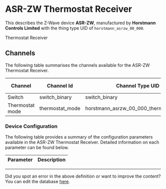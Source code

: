 
# ASR-ZW Thermostat Receiver

This describes the Z-Wave device **ASR-ZW**, manufactured by **Horstmann Controls Limited** with the thing type UID of ```horstmann_asrzw_00_000```. 

Thermostat Receiver

## Channels
The following table summarises the channels available for the ASR-ZW Thermostat Receiver.

| Channel | Channel Id | Channel Type UID | Category | Item Type |
|---------|------------|------------------|----------|-----------|
| Switch | switch_binary | switch_binary | Switch | Switch |
| Thermostat mode | thermostat_mode | horstmann_asrzw_00_000_thermostat_mode | Temperature | Number |




### Device Configuration
The following table provides a summary of the configuration parameters available in the ASR-ZW Thermostat Receiver.
Detailed information on each parameter can be found below.

| Parameter   | Description |
|-------------|-------------|




---

Did you spot an error in the above definition or want to improve the content?
You can edit the database [here](http://www.cd-jackson.com/index.php/zwave/zwave-device-database/zwave-device-list/devicesummary/310).

